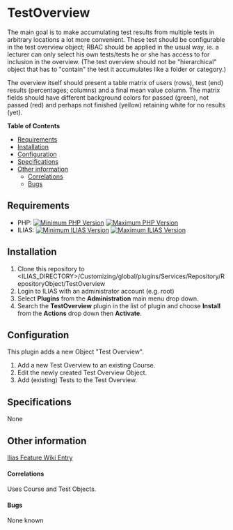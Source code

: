 # TestOverview

The main goal is to make accumulating test results from multiple tests in arbitrary locations a lot more convenient. These test should be configurable in the test overview object; RBAC should be applied in the usual way, ie. a lecturer can only select his own tests/tests he or she has access to for inclusion in the overview. (The test overview should not be "hierarchical" object that has to "contain" the test it accumulates like a folder or category.)

The overview itself should present a table matrix of users (rows), test (end) results (percentages; columns) and a final mean value column. The matrix fields should have different background colors for passed (green), not passed (red) and perhaps not finished (yellow) retaining white for no results (yet).

**Table of Contents**

* [Requirements](#requirements)
* [Installation](#installation)
* [Configuration](#configuration)
* [Specifications](#specifications)
* [Other information](#other-information)
    * [Correlations](#correlations)
    * [Bugs](#bugs)

## Requirements

* PHP: [![Minimum PHP Version](https://img.shields.io/badge/Minimum_PHP-7.2.x-blue.svg)](https://php.net/) [![Maximum PHP Version](https://img.shields.io/badge/Maximum_PHP-7.4.x-blue.svg)](https://php.net/)
* ILIAS: [![Minimum ILIAS Version](https://img.shields.io/badge/Minimum_ILIAS-6.x-orange.svg)](https://ilias.de/) [![Maximum ILIAS Version](https://img.shields.io/badge/Maximum_ILIAS-7.x-orange.svg)](https://ilias.de/)

## Installation
1. Clone this repository to <ILIAS_DIRECTORY>/Customizing/global/plugins/Services/Repository/RepositoryObject/TestOverview
2. Login to ILIAS with an administrator account (e.g. root)
3. Select **Plugins** from the **Administration** main menu drop down.
4. Search the **TestOverview** plugin in the list of plugin and choose **Install** from the **Actions** drop down then **Activate**.

## Configuration

This plugin adds a new Object "Test Overview".

1. Add a new Test Overview to an existing Course.
2. Edit the newly created Test Overview Object.
3. Add (existing) Tests to the Test Overview.

## Specifications

None

## Other information


[Ilias Feature Wiki Entry](http://www.ilias.de/docu/goto_docu_wiki_1357_Test_Overview.html)

#### Correlations

Uses Course and Test Objects.

#### Bugs

None known
